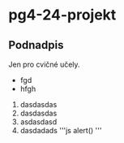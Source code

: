 # pg4-24-projekt
## Podnadpis

Jen pro cvičné učely.
- fgd
- hfgh

1. dasdasdas
2. dasdasdas
3. asdasdasd
4. dasdadads
'''js
alert()
'''
